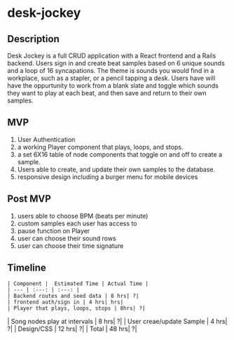 # desk-jockey
## Description
Desk Jockey is a full CRUD application with a React frontend and a Rails backend. Users sign in and create beat samples based on 6 unique sounds and a loop of 16 syncapations. The theme is sounds you would find in a workplace, such as a stapler, or a pencil tapping a desk. Users have will have the oppurtunity to work from a blank slate and toggle which sounds they want to play at each beat, and then save and return to their own samples.

## MVP
1. User Authentication
2. a working Player component that plays, loops, and stops.
3. a set 6X16 table of node components that toggle on and off to create a sample.
4. Users able to create, and update their own samples to the database.
5. responsive design including a burger menu for mobile devices

## Post MVP
1. users able to choose BPM (beats per minute)
2. custom samples each user has access to
3. pause function on Player
4. user can choose their sound rows
5. user can choose their time signature


## Timeline

	| Component |  Estimated Time | Actual Time |
	| --- | :---: | :---: | 
	| Backend routes and seed data | 8 hrs| ?|
	| frontend auth/sign in | 4 hrs| hrs|
	| Player that plays, loops, stops | 8hrs| ?| 
  | Song nodes play at intervals | 8 hrs| ?|
  | User creae/update Sample | 4 hrs| ?|
  | Design/CSS | 12 hrs| ?|
  | Total | 48 hrs| ?|





